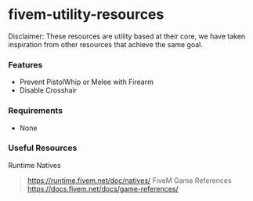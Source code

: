 # fivem-utility-resources
Disclaimer: These resources are utility based at their core, we have taken inspiration from other resources that achieve the same goal.

### Features
- Prevent PistolWhip or Melee with Firearm
- Disable Crosshair


### Requirements
- None

### Useful Resources
Runtime Natives 
> https://runtime.fivem.net/doc/natives/
FiveM Game References
> https://docs.fivem.net/docs/game-references/
